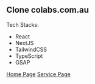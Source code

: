 ## Clone colabs.com.au
Tech Stacks:
- React
- NextJS
- TailwindCSS
- TypeScript
- GSAP

[Home Page](https://clone-colabs-digital-cellar.vercel.app)
[Service Page](https://clone-colabs-digital-cellar.vercel.app/services)
